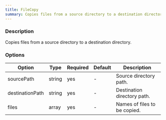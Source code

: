 ```yaml
---
title: FileCopy
summary: Copies files from a source directory to a destination directory.
---
```



### Description

Copies files from a source directory to a destination directory.

### Options

| Option          | Type   | Required | Default | Description                  |
|-----------------|--------|----------|---------|------------------------------|
| sourcePath      | string | yes      | -       | Source directory path.       |
| destinationPath | string | yes      | -       | Destination directory path.  |
| files           | array  | yes      | -       | Names of files to be copied. |